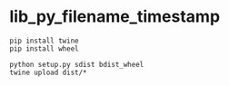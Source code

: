 # lib_py_filename_timestamp


<!-- steps -->
```
pip install twine
pip install wheel

python setup.py sdist bdist_wheel
twine upload dist/*
```
